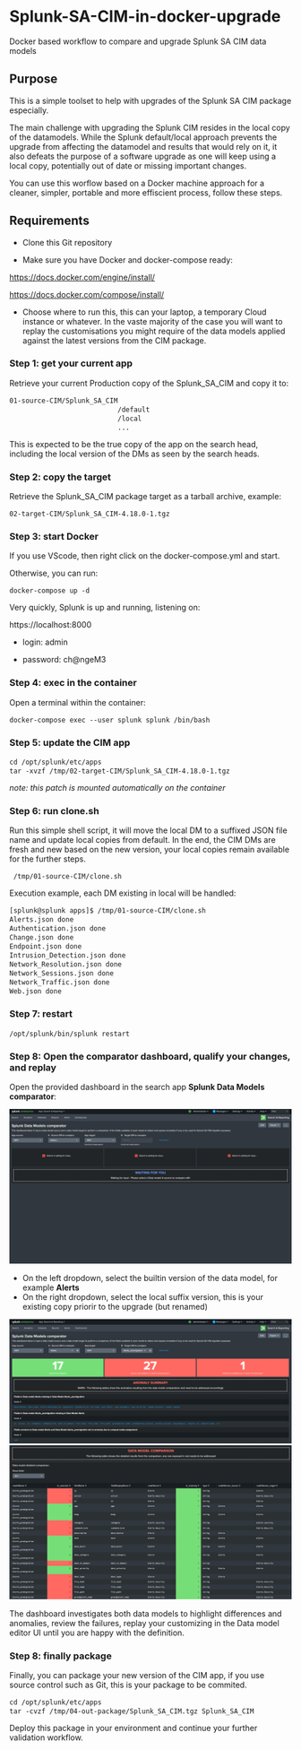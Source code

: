 # Splunk-SA-CIM-in-docker-upgrade
Docker based workflow to compare and upgrade Splunk SA CIM data models

## Purpose
This is a simple toolset to help with upgrades of the Splunk SA CIM package especially.

The main challenge with upgrading the Splunk CIM resides in the local copy of the datamodels.
While the Splunk default/local approach prevents the upgrade from affecting the datamodel and results that would rely on it, it also defeats the purpose of a software upgrade as one will keep using a local copy, potentially out of date or missing important changes.

You can use this worflow based on a Docker machine approach for a cleaner, simpler, portable and more effiscient process, follow these steps.

## Requirements

- Clone this Git repository

- Make sure you have Docker and docker-compose ready:

https://docs.docker.com/engine/install/

https://docs.docker.com/compose/install/

- Choose where to run this, this can your laptop, a temporary Cloud instance or whatever.
In the vaste majority of the case you will want to replay the customisations you might require of the data models applied against the latest versions from the CIM package.

### Step 1: get your current app

Retrieve your current Production copy of the Splunk_SA_CIM and copy it to:

```
01-source-CIM/Splunk_SA_CIM
                           /default
                           /local
                           ...
```

This is expected to be the true copy of the app on the search head, including the local version of the DMs as seen by the search heads.

### Step 2: copy the target

Retrieve the Splunk_SA_CIM package target as a tarball archive, example:

```
02-target-CIM/Splunk_SA_CIM-4.18.0-1.tgz
```

### Step 3: start Docker

If you use VScode, then right click on the docker-compose.yml and start.

Otherwise, you can run:

```
docker-compose up -d
```

Very quickly, Splunk is up and running, listening on:

https://localhost:8000

- login: admin

- password: ch@ngeM3

### Step 4: exec in the container

Open a terminal within the container:

```
docker-compose exec --user splunk splunk /bin/bash
```

### Step 5: update the CIM app

```
cd /opt/splunk/etc/apps
tar -xvzf /tmp/02-target-CIM/Splunk_SA_CIM-4.18.0-1.tgz
```

*note: this patch is mounted automatically on the container*

### Step 6: run clone.sh

Run this simple shell script, it will move the local DM to a suffixed JSON file name and update local copies from default.
In the end, the CIM DMs are fresh and new based on the new version, your local copies remain available for the further steps.

```
 /tmp/01-source-CIM/clone.sh
```

Execution example, each DM existing in local will be handled:

```
[splunk@splunk apps]$ /tmp/01-source-CIM/clone.sh
Alerts.json done
Authentication.json done
Change.json done
Endpoint.json done
Intrusion_Detection.json done
Network_Resolution.json done
Network_Sessions.json done
Network_Traffic.json done
Web.json done
```

### Step 7: restart

```
/opt/splunk/bin/splunk restart
```

### Step 8: Open the comparator dashboard, qualify your changes, and replay

Open the provided dashboard in the search app **Splunk Data Models comparator**:

![screenshot1](./img/img01.png)

- On the left dropdown, select the builtin version of the data model, for example **Alerts**
- On the right dropdown, select the local suffix version, this is your existing copy priorir to the upgrade (but renamed)

![screenshot1](./img/img02.png)
![screenshot1](./img/img03.png)

The dashboard investigates both data models to highlight differences and anomalies, review the failures, replay your customizing in the Data model editor UI until you are happy with the definition.

### Step 8: finally package

Finally, you can package your new version of the CIM app, if you use source control such as Git, this is your package to be commited.

```
cd /opt/splunk/etc/apps
tar -cvzf /tmp/04-out-package/Splunk_SA_CIM.tgz Splunk_SA_CIM
```

Deploy this package in your environment and continue your further validation workflow.
